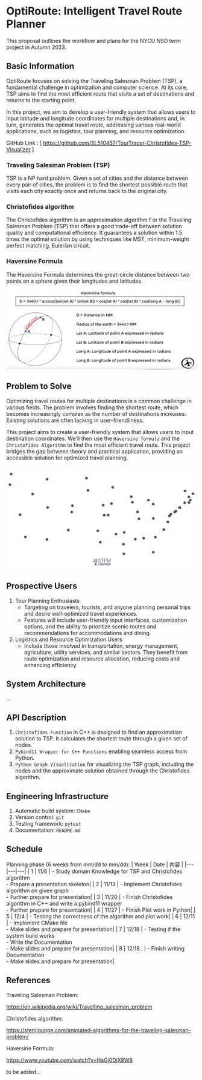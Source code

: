 <!-- # TourTracer : Christofides-TSP-Visualizer -->
<!-- # TourTracer : TSP Solver using Christofides -->
<!-- # TourTracer : Christofides-TSP-Navigator -->
<!-- # TourTracer : Christofides-TSP-Visualizer -->
# OptiRoute: Intelligent Travel Route Planner
This proposal outlines the workflow and plans for the NYCU NSD term project in Autumn 2023.

## Basic Information
<!-- The OptiRoute is centered around solving one of the most classic and fundamental problems in the realm of optimization and computer science. The TSP is a combinatorial problem that, at its core, seeks to find the most efficient route that visits a set of destinations and returns to the starting point.  -->
OptiRoute focuses on solving the Traveling Salesman Problem (TSP), a fundamental challenge in optimization and computer science. At its core, TSP aims to find the most efficient route that visits a set of destinations and returns to the starting point.

In this project, we aim to develop a user-friendly system that allows users to input latitude and longitude coordinates for multiple destinations and, in turn, generates the optimal travel route, addressing various real-world applications, such as logistics, tour planning, and resource optimization.

GitHub Link : [ https://github.com/SL510457/TourTracer-Christofides-TSP-Visualizer ]

### Traveling Salesman Problem (TSP)
TSP is a NP hard problem. Given a set of cities and the distance between every pair of cities, the problem is to find the shortest possible route that visits each city exactly once and returns back to the original city. 

### Christofides algorithm
The Christofides algorithm is an approximation algorithm f or the Traveling Salesman Problem (TSP) that offers a good trade-off between solution quality and computational efficiency. It guarantees a solution within 1.5 times the optimal solution by using techniques like MST, minimum-weight perfect matching, Eulerian circuit.

### Haversine Formula
The Haversine Formula determines the great-circle distance between two points on a sphere given their longitudes and latitudes.

![](/image/HaversineFormula.png)

<!-- <pre>
```python
def hello_world():
    print("Hello, World!")
hello_world()
```
</pre> -->



## Problem to Solve
Optimizing travel routes for multiple destinations is a common challenge in various fields. The problem involves finding the shortest route, which becomes increasingly complex as the number of destinations increases. Existing solutions are often lacking in user-friendliness.

This project aims to create a user-friendly system that allows users to input destination coordinates. We'll then use the `Haversine formula` and the `Christofides Algorithm` to find the most efficient travel route. This project bridges the gap between theory and practical application, providing an accessible solution for optimized travel planning.

![](/image/Chris.gif)

<!-- (2D) add_point(x,y) distance
(3D) 
(2D weighted) -->

<!-- For a given source node in the graph, the algorithm finds the shortest path between 
that node and every other. It can also be used for finding the shortest paths from 
a single node to a single destination node by stopping the algorithm 
once the shortest path to the destination node has been determined. -->

<!-- possible usage:

1. Finding the shortest path of two intersections on a city map
2. Calculating Least-cost paths for instance to establish tracks of electricity lines or oil pipelines -->

<!-- ![image](https://github.com/leeshengcian/Visualization-of-Dijkstra-Algorithm/blob/main/image/DijkstraDemo.gif) -->

## Prospective Users
1. Tour Planning Enthusiasts
    - Targeting on travelers, tourists, and anyone planning personal trips and desire well-optimized travel experiences.
    - Features will include user-friendly input interfaces, customization options, and the ability to prioritize scenic routes and recommendations for accommodations and dining.
2. Logistics and Resource Optimization Users
    - Include those involved in transportation, energy management, agriculture, utility services, and similar sectors. They benefit from route optimization and resource allocation, reducing costs and enhancing efficiency.
<!-- 2. Logistics Companies:
    - Catering to companies involved in goods and services transportation.
    - Aiding in route optimization, reducing operational costs, and ensuring on-time deliveries.

3. Resource Optimization Users:
    - Serving various industries, such as energy management, agriculture, and utility services.
    - Assisting in optimizing resource allocation, thereby improving operational efficiency in these sectors. -->
<!-- 1. Transportation and Aviation Professionals -->
<!-- This user group encompasses transportation planners, airports, and airlines. These professionals focus on optimizing transportation routes, whether it's public transportation within cities or flight operations in the aviation industry. They can benefit from our project by efficiently planning bus routes, optimizing flight paths, reducing travel times, and improving transportation services. -->
<!-- 2. Mapping and Navigation Services -->
<!-- Companies like Google Maps and other navigation service providers can integrate our solution to enhance their route optimization algorithms, ensuring users are provided with the most efficient directions and travel routes. -->
<!-- 3. Tourism and Event Management -->
<!-- Event planners and tourism agencies can utilize the tool to optimize tour itineraries, plan event routes, and offer efficient travel options to tourists, enhancing their overall experience. -->
<!-- 4. Robotics and Autonomous Vehicles: -->
<!-- Researchers and developers in the field of robotics and autonomous vehicles can integrate this solution to improve path planning for robots and self-driving cars, making them more efficient and safe. -->
<!-- (Still need to make more changes) -->


## System Architecture
...

## API Description
1. `Christofides Function` in C++ is designed to find an approximation solution to TSP. It calculates the shortest route through a given set of nodes.
2. `Pybind11 Wrapper for C++ Functions` enabling seamless access from Python. 
3. `Python Graph Visualization` for visualizing the TSP graph, including the nodes and the approximate solution obtained through the Christofides algorithm.

## Engineering Infrastructure

1. Automatic build system: `CMake`
2. Version control: `git`
3. Testing framework: `pytest`
4. Documentation: `README.md`


## Schedule
Planning phase (6 weeks from mm/dd to mm/dd):
| Week | Date | 內容 |
|---|---|---|
| 1 | 11/6 | - Study domain Knowledge for TSP and Christofides algorithm <br> - Prepare a presentation skeleton|
| 2 | 11/13 | - Implement Christofides algorithm on given graph <br> - Further prepare for presentation|
| 3 | 11/20 | - Finish Christofides algorithm in C++ and write a pybind11 wrapper <br> - Further prepare for presentation|
| 4 | 11/27 | - Finish Plot work in Python|
| 5 | 12/4 | - Testing the correctness of the algorithm and plot work|
| 6 | 12/11 | - Implement CMake file <br> - Make slides and prepare for presentation|
| 7 | 12/18 | - Testing if the system build works <br> - Write the Documentation <br> - Make slides and prepare for presentation|
| 8 | 12/18.. | - Finish writing Documentation <br> - Make slides and prepare for presentation|
<!-- * Week 1 (10/30):
    - Study domain Knowledge for TSP and Christofides algorithm
    - Prepare a presentation skeleton

* Week 2 (11/6):
    - Implement Christofides algorithm on given graph
    -  Further prepare for presentation
* Week 3 (11/13):
    - Finish Christofides algorithm in c++ and write pybind11 wrapper
    - Further prepare for presentation
* Week 4 (11/20):
    - Finish Plot work in Python
* Week 5 (11/27):
    - Testing the correctness of algorithm and plot work
* Week 6 (12/4):
    - Implement CMake file
    - Make slides and prepare for presentation
* Week 7 (12/11):
    - Testing if the system build work
    - Write the Documentation
    - Make slides and prepare for presentation
* Week 8 (12/18):
    - Finish writing Documentation
    - Make slides and prepare for presentation -->

## References
Traveling Salesman Problem:
<!-- [Plot3D Documentation](https://nasa.github.io/Plot3D_utilities/_build/html/) -->

https://en.wikipedia.org/wiki/Travelling_salesman_problem

Christofides algorithm:

https://stemlounge.com/animated-algorithms-for-the-traveling-salesman-problem/

Haversine Formula:

https://www.youtube.com/watch?v=HaGj0DjX8W8

to be added...
